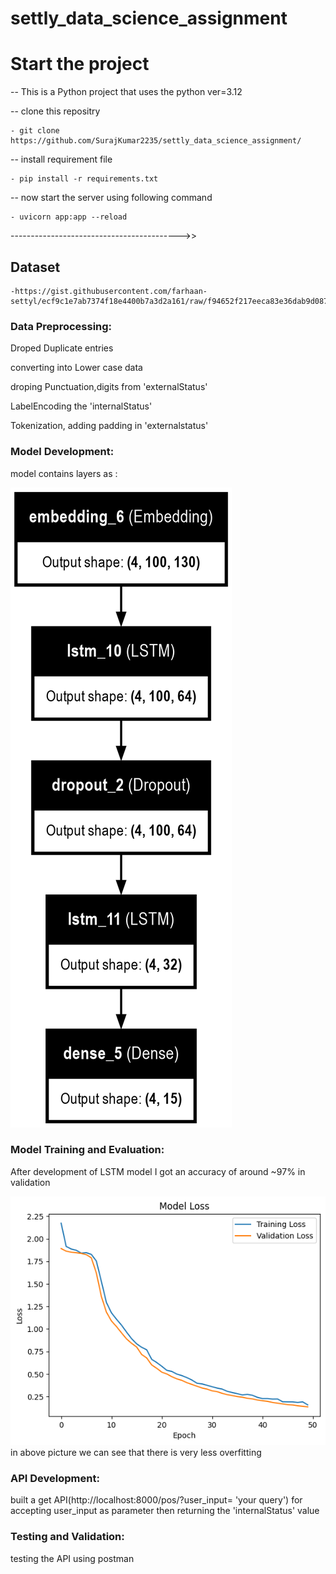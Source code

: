 # settly_data_science_assignment


# Start the project

-- This is a Python project that uses the python ver=3.12

-- clone this repositry

    - git clone  https://github.com/SurajKumar2235/settly_data_science_assignment/


-- install requirement file

    - pip install -r requirements.txt

-- now start the server using following command

    - uvicorn app:app --reload


------------------------------------------>>



## Dataset
    -https://gist.githubusercontent.com/farhaan-settyl/ecf9c1e7ab7374f18e4400b7a3d2a161/raw/f94652f217eeca83e36dab9d08727caf79ebdecf/dataset.json
### Data Preprocessing:

Droped Duplicate entries

converting into Lower case data

droping Punctuation,digits from 'externalStatus'

LabelEncoding the 'internalStatus'

Tokenization, adding padding in 'externalstatus'



### Model Development:


model contains layers as :

![alt text](model_architecture.png)




### Model Training and Evaluation:

After development  of LSTM model I got  an accuracy of around ~97% in validation

![alt text](image.png)
in above picture we can see that there is very less overfitting


### API Development:

built a get API(http://localhost:8000/pos/?user_input= 'your query') for accepting user_input as parameter  then returning the 'internalStatus' value


### Testing and Validation:

testing the API using  postman